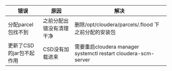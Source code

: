 错误| 原因| 解决
-|-|-
分配parcel包找不到| 之前分配出错没有清理干净| 删除/opt/cloudera/parcels/.flood 下之前分配的安装包
更新了CSD的jar包不起作用| CSD没有加载进来| 需要重启cloudera manager<br> systemctl restart cloudera-scm-server